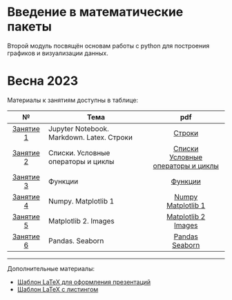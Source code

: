 # Введение в математические пакеты

Второй модуль посвящён основам работы с python для построения графиков и визуализации данных.

# Весна 2023
Материалы к занятиям доступны в таблице:

| № | Тема | pdf |
|:---:|---|:---:|
| [Занятие 1](./lection%201/) | Jupyter Notebook. Markdown. Latex. Строки|[Строки](./lection%201/Strings.pdf)|
| [Занятие 2](./lection%202/) | Списки. Условные операторы и циклы|[Списки](./lection%202/Lists.pdf) <br> [Условные операторы и циклы](./lection%202/Basics.pdf)|
| [Занятие 3](./lection%203/) | Функции|[Функции](./lection%203/Functions.pdf)|
| [Занятие 4](./lection%204/) | Numpy. Matplotlib 1|[Numpy](./lection%204/Numpy_1.pdf) <br> [Matplotlib 1](./lection%204/Matplotlib_1.pdf)|
| [Занятие 5](./lection%205/) | Matplotlib 2. Images |[Matplotlib 2](./lection%205/Matplotlib_2.pdf) <br> [Images](./lection%205/Images.pdf)|
| [Занятие 6](./lection%206/) | Pandas. Seaborn |[Pandas](./lection%206/pandas.pdf) <br> [Seaborn](./lection%206/seaborn.pdf)|

---

Дополнительные материалы:
- [Шаблон LaTeX для оформления презентаций](https://github.com/tru17v/LaTeX-template-for-presentations)
- [Шаблон LaTeX с листингом](./LaTeX%20-%20listing/)
